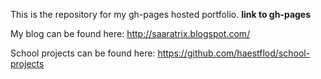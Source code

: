 This is the repository for my gh-pages hosted portfolio.
**link to gh-pages**


My blog can be found here: 
http://saaratrix.blogspot.com/

School projects can be found here: 
https://github.com/haestflod/school-projects
